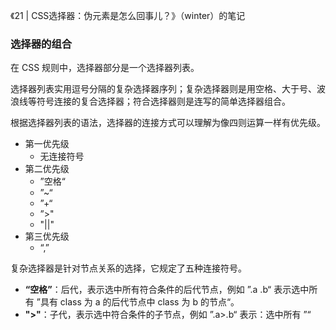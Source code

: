 《21 | CSS选择器：伪元素是怎么回事儿？》（winter）的笔记

### 选择器的组合

在 CSS 规则中，选择器部分是一个选择器列表。

选择器列表实用逗号分隔的复杂选择器序列；复杂选择器则是用空格、大于号、波浪线等符号连接的复合选择器；符合选择器则是连写的简单选择器组合。

根据选择器列表的语法，选择器的连接方式可以理解为像四则运算一样有优先级。

+ 第一优先级
  - 无连接符号
+ 第二优先级
  - ”空格“
  - ”~“
  - ”+“
  - ”>"
  - "||"
+ 第三优先级
  - “,”

复杂选择器是针对节点关系的选择，它规定了五种连接符号。

+ **“空格”**：后代，表示选中所有符合条件的后代节点，例如 ”.a .b“ 表示选中所有 ”具有 class 为 a 的后代节点中 class 为 b 的节点“。
+ **">"**：子代，表示选中符合条件的子节点，例如 ”.a>.b“ 表示：选中所有 ”“

